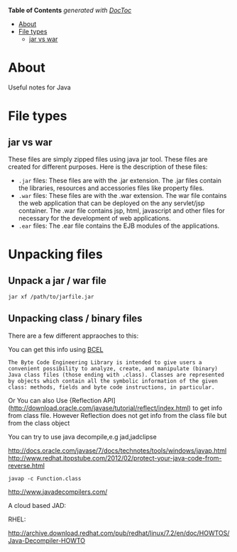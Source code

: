 <!-- START doctoc generated TOC please keep comment here to allow auto update -->
<!-- DON'T EDIT THIS SECTION, INSTEAD RE-RUN doctoc TO UPDATE -->
**Table of Contents**  *generated with [DocToc](https://github.com/thlorenz/doctoc)*

- [About](#about)
- [File types](#file-types)
  - [jar vs war](#jar-vs-war)

<!-- END doctoc generated TOC please keep comment here to allow auto update -->

# About

Useful notes for Java

# File types

## jar vs war

These files are simply zipped files using java jar tool. These files are created for different purposes. Here is the description of these files:

* `.jar` files: These files are with the .jar extension. The .jar files contain the libraries, resources and accessories files like property files.
* `.war` files: These files are with the .war extension. The war file contains the web application that can be deployed on the any servlet/jsp container. The .war file contains jsp, html, javascript and other files for necessary for the development of web applications.
* `.ear` files: The .ear file contains the EJB modules of the applications.

# Unpacking files

## Unpack a jar / war file

```
jar xf /path/to/jarfile.jar
```

## Unpacking class / binary files

There are a few different appraoches to this:

You can get this info using [BCEL](http://jakarta.apache.org/bcel/)

```
The Byte Code Engineering Library is intended to give users a convenient possibility to analyze, create, and manipulate (binary) Java class files (those ending with .class). Classes are represented by objects which contain all the symbolic information of the given class: methods, fields and byte code instructions, in particular.
```

Or You can also Use {Reflection API](http://download.oracle.com/javase/tutorial/reflect/index.html) to get info from class file. However Reflection does not get info from the class file but from the class object

You can try to use java decompile,e.g jad,jadclipse 

http://docs.oracle.com/javase/7/docs/technotes/tools/windows/javap.html
http://www.redhat.itopstube.com/2012/02/protect-your-java-code-from-reverse.html

```
javap -c Function.class
```

http://www.javadecompilers.com/

A cloud based JAD: 

RHEL:

http://archive.download.redhat.com/pub/redhat/linux/7.2/en/doc/HOWTOS/Java-Decompiler-HOWTO
